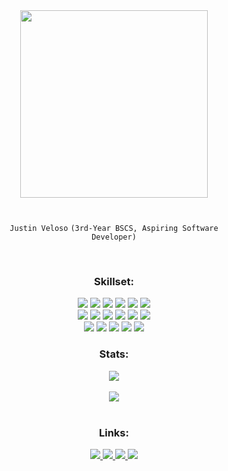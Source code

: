 <div align="center">

  <img src="https://media.tenor.com/cpmCB81UfgAAAAAi/psyduck.gif" width="300" />

  <h1></h1>

  <code>Justin Veloso</code>
  <code>(3rd-Year BSCS, Aspiring Software Developer)</code>

  <br>

  <h3>Skillset:</h3>
  
  <!-- Languages -->
  <img src="https://img.shields.io/badge/-TypeScript-FFFFFF?style=flat-square&logo=typescript" />
  <img src="https://img.shields.io/badge/-JavaScript-FFFFFF?style=flat-square&logo=javascript" />
  <img src="https://img.shields.io/badge/-Python-FFFFFF?style=flat-square&logo=python" />
  <img src="https://img.shields.io/badge/-C++-FFFFFF?style=flat-square&logo=c" />
  <img src="https://img.shields.io/badge/-HTML5-FFFFFF?style=flat-square&logo=html5" />
  <img src="https://img.shields.io/badge/-CSS3-FFFFFF?style=flat-square&logo=css3" />
  
  <br>
  <!-- Frameworks & Tools -->
  <img src="https://img.shields.io/badge/-React-FFFFFF?style=flat-square&logo=react" />
  <img src="https://img.shields.io/badge/-Vite-FFFFFF?style=flat-square&logo=vite" />
  <img src="https://img.shields.io/badge/-MySQL-FFFFFF?style=flat-square&logo=mysql" />
  <img src="https://img.shields.io/badge/-MongoDB-FFFFFF?style=flat-square&logo=mongodb" />
  <img src="https://img.shields.io/badge/-CockroachDB-FFFFFF?style=flat-square&logo=cockroachdb" />
  <img src="https://img.shields.io/badge/-SQLAlchemy-FFFFFF?style=flat-square&logo=sqlalchemy" />
  
  <br>
  
  <img src="https://img.shields.io/badge/-Alembic-FFFFFF?style=flat-square&logo=alembic" />
  <img src="https://img.shields.io/badge/-Amazon%20AWS-FFFFFF?style=flat-square&logo=amazon-web-services" />
  <img src="https://img.shields.io/badge/-Git-FFFFFF?style=flat-square&logo=git" />
  <img src="https://img.shields.io/badge/-GitHub-FFFFFF?style=flat-square&logo=github" />
  <img src="https://img.shields.io/badge/-Docker-FFFFFF?style=flat-square&logo=docker" />

  <h3>Stats:</h3>
  
  <!-- GitHub Stats -->
  <img src="https://github-readme-stats.vercel.app/api?username=ThatDott&bg_color=FFFFFFFF&card_height=150&show_icons=true&hide_border=false&hide_title=true&ring_color=ffd65c&icon_color=ffd65c&text_color=000000" />
  <br><br>
  <img src="https://github-readme-streak-stats.herokuapp.com?user=ThatDott&bg_color=FFFFFFFF&border_radius=4.6&card_width=466&card_height=150&stroke=000000&ring=ffd65c&currStreakNum=000000&currStreakLabel=000000&sideLabels=000000&fire=ffcf40&sideNums=000000&dates=000000&border=EBEBEB&excludeDaysLabel=EBEBEB" />
  <br><br>

  <h3>Links:</h3>

  <!-- Socials -->
  <a href="https://www.linkedin.com/in/justin-veloso-21395b27b/">
    <img src="https://img.shields.io/badge/-justinveloso-blue?style=flat-square&logo=Linkedin&logoColor=white" />
  </a>
  <a href="https://facebook.com/thatdot44/">
    <img src="https://img.shields.io/badge/-justinveloso-darkblue?style=flat-square&logo=facebook&logoColor=white" />
  </a>
  <a href="https://instagram.com/dotveloso">
    <img src="https://img.shields.io/badge/-dotveloso-purple?style=flat-square&logo=instagram&logoColor=white" />
  </a>
  <a href="mailto:justinsanveloso@gmail.com">
    <img src="https://img.shields.io/badge/-justinsanveloso@gmail.com-c14438?style=flat-square&logo=Gmail&logoColor=white" />
  </a>

</div>
